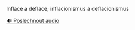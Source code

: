 
Inflace a deflace; inflacionismus a deflacionismus

[🔊 Poslechnout audio](/data/7-paragraphs/audio/chapter_79/para_007-Inflace-a-deflace-inflacionismus-a-deflacionismus.mp3)
